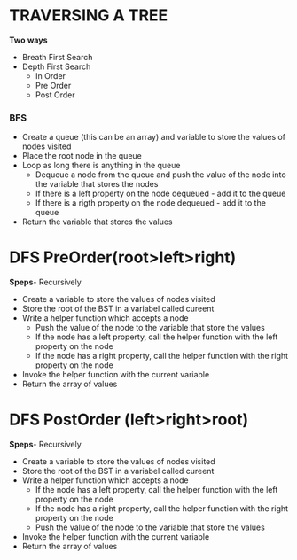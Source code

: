 # TRAVERSING A TREE



  **Two** **ways**
* Breath First Search
* Depth First Search
   * In Order
   * Pre Order
   * Post Order


### BFS

* Create a queue (this can be an array) and variable to store the values of nodes visited
* Place the root node in the queue
* Loop as long there is anything in the queue
    * Dequeue a node from the queue and push the value of the node into the variable that stores the nodes
    * If there is a left property on the node dequeued - add it to the queue
    * If there is a rigth property on the node dequeued - add it to the queue
* Return the variable that stores the values

# DFS PreOrder(root>left>right)

  **Speps**- Recursively
* Create a variable to store the values of nodes visited
* Store the root of the BST in a variabel called cureent
* Write a helper function which accepts a node
   * Push the value of the node to the variable that store the values
   * If the node has a left property, call the helper function with the left property on the node
   * If the node has a right property, call the helper function with the right property on the node
* Invoke the helper function with the current variable
* Return the array of values

# DFS PostOrder (left>right>root)

  **Speps**- Recursively
* Create a variable to store the values of nodes visited
* Store the root of the BST in a variabel called cureent
* Write a helper function which accepts a node
   * If the node has a left property, call the helper function with the left property on the node
   * If the node has a right property, call the helper function with the right property on the node
   * Push the value of the node to the variable that store the values
* Invoke the helper function with the current variable
* Return the array of values
